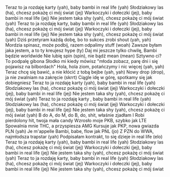 Teraz to ja rozdaję karty (yah), baby bambi in real life (yah)
Słodziakowy las (ha), chcesz pokażę ci mój świat (jej)
Warkoczyki i dołeczki (jej), baby bambi in real life (jej)
Nie jestem taka shy (yah), chcesz pokażę ci mój świat (yah)
Teraz to ja rozdaję karty, baby bambi in real life (yah)
Słodziakowy las (ha), chcesz pokażę ci mój świat (jej)
Warkoczyki i dołeczki (jej), baby bambi in real life (jej)
Nie jestem taka shy (yah), chcesz pokażę ci mój świat (yah)
Dziś przetyram każdą dobę, bo to sukces zrobi shout (yah, yah)
Mordzia spinasz, może podbij, razem odpalimy stuff (woah)
Zawsze byłam jaka jestem, a to ty kreujesz hype (ty)
Daj mi jeszcze tylko chwilę, Bambi będzie worldwide
Nie lubię spin (spin), nie bądź mean (mean)
Sztywno ci? To podpalę gibona
Słodko mi kiedy mówisz "młoda zobacz, parę dni i się pojawisz na bilbordach"
Hola, hola ziom, potańczymy i nic więcej (yah, yah)
Teraz chcę się bawić, a nie kłócić z tobą bejbe (yah, yah)
Nowy drop (drop), ja nie zwalniam na zakręcie (skrrt)
Ciągle idę w górę, spotkamy się jak dobiegniesz
Teraz to ja rozdaję karty (yah), baby bambi in real life (yah)
Słodziakowy las (ha), chcesz pokażę ci mój świat (jej)
Warkoczyki i dołeczki (jej), baby bambi in real life (jej)
Nie jestem taka shy (yah), chcesz pokażę ci mój świat (yah)
Teraz to ja rozdaję karty , baby bambi in real life (yah)
Słodziakowy las (ha), chcesz pokażę ci mój świat (jej)
Warkoczyki i dołeczki (jej), baby bambi in real life (jej)
Nie jestem taka shy (yah), chcesz pokażę ci mój świat (yah)
B do A, do M, do B, do, shit, właśnie zjadłam I
Robi pierdolony hit, twoja mała candy
Wzrosło moje PKB, szybko jak LTE
Spowalnia mnie THC, a przyspiesza AMG
Kursuje jak PKP, nowa gwiazda PLN (yah)
Je m'appelle Bambi, babe, flow jak PNL (jo)
Z PZN do WWA, najmłodsza trapstar (yah)
Podpisałam kontrakt, to się dzieje in real life (elo)
Teraz to ja rozdaję karty (yah), baby bambi in real life (yah)
Słodziakowy las (ha), chcesz pokażę ci mój świat (jej)
Warkoczyki i dołeczki (jej), baby bambi in real life (jej)
Nie jestem taka shy (yah), chcesz pokażę ci mój świat (yah)
Teraz to ja rozdaję karty, baby bambi in real life (yah)
Słodziakowy las (ha), chcesz pokażę ci mój świat (jej)
Warkoczyki i dołeczki (jej), baby bambi in real life (jej)
Nie jestem taka shy (yah), chcesz pokażę ci mój świat

